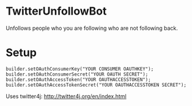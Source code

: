 # TwitterUnfollowBot
Unfollows people who you are following who are not following back.

# Setup
```
builder.setOAuthConsumerKey("YOUR CONSUMER OAUTHKEY");
builder.setOAuthConsumerSecret("YOUR OAUTH SECRET");
builder.setOAuthAccessToken("YOUR OAUTHACCESSTOKEN");
builder.setOAuthAccessTokenSecret("YOUR OAUTHACCESSTOKEN SECRET");
```

Uses twitter4j:
http://twitter4j.org/en/index.html

